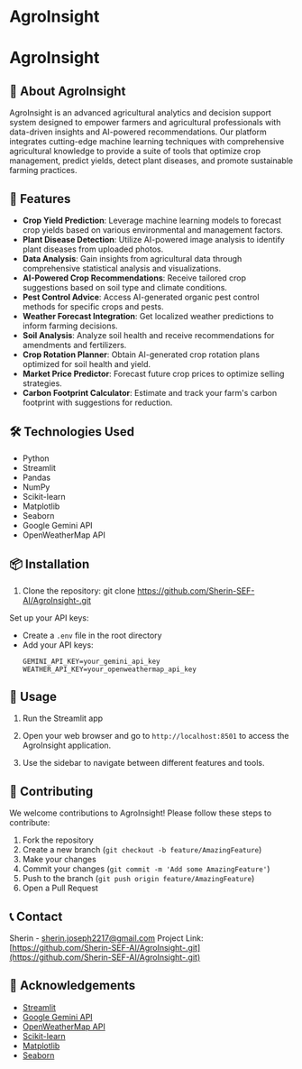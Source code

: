# AgroInsight


# AgroInsight


## 🌾 About AgroInsight

AgroInsight is an advanced agricultural analytics and decision support system designed to empower farmers and agricultural professionals with data-driven insights and AI-powered recommendations. Our platform integrates cutting-edge machine learning techniques with comprehensive agricultural knowledge to provide a suite of tools that optimize crop management, predict yields, detect plant diseases, and promote sustainable farming practices.

## 🚀 Features

- **Crop Yield Prediction**: Leverage machine learning models to forecast crop yields based on various environmental and management factors.
- **Plant Disease Detection**: Utilize AI-powered image analysis to identify plant diseases from uploaded photos.
- **Data Analysis**: Gain insights from agricultural data through comprehensive statistical analysis and visualizations.
- **AI-Powered Crop Recommendations**: Receive tailored crop suggestions based on soil type and climate conditions.
- **Pest Control Advice**: Access AI-generated organic pest control methods for specific crops and pests.
- **Weather Forecast Integration**: Get localized weather predictions to inform farming decisions.
- **Soil Analysis**: Analyze soil health and receive recommendations for amendments and fertilizers.
- **Crop Rotation Planner**: Obtain AI-generated crop rotation plans optimized for soil health and yield.
- **Market Price Predictor**: Forecast future crop prices to optimize selling strategies.
- **Carbon Footprint Calculator**: Estimate and track your farm's carbon footprint with suggestions for reduction.

## 🛠️ Technologies Used

- Python
- Streamlit
- Pandas
- NumPy
- Scikit-learn
- Matplotlib
- Seaborn
- Google Gemini API
- OpenWeatherMap API

## 📦 Installation

1. Clone the repository: git clone https://github.com/Sherin-SEF-AI/AgroInsight-.git

 Set up your API keys:
- Create a `.env` file in the root directory
- Add your API keys:
  ```
  GEMINI_API_KEY=your_gemini_api_key
  WEATHER_API_KEY=your_openweathermap_api_key
  ```

## 🚀 Usage

1. Run the Streamlit app

2. Open your web browser and go to `http://localhost:8501` to access the AgroInsight application.

3. Use the sidebar to navigate between different features and tools.

## 🤝 Contributing

We welcome contributions to AgroInsight! Please follow these steps to contribute:

1. Fork the repository
2. Create a new branch (`git checkout -b feature/AmazingFeature`)
3. Make your changes
4. Commit your changes (`git commit -m 'Add some AmazingFeature'`)
5. Push to the branch (`git push origin feature/AmazingFeature`)
6. Open a Pull Request

## 📞 Contact

Sherin - sherin.joseph2217@gmail.com
Project Link: [https://github.com/Sherin-SEF-AI/AgroInsight-.git](https://github.com/Sherin-SEF-AI/AgroInsight-.git)

## 🙏 Acknowledgements

- [Streamlit](https://streamlit.io/)
- [Google Gemini API](https://cloud.google.com/gemini)
- [OpenWeatherMap API](https://openweathermap.org/api)
- [Scikit-learn](https://scikit-learn.org/)
- [Matplotlib](https://matplotlib.org/)
- [Seaborn](https://seaborn.pydata.org/)
